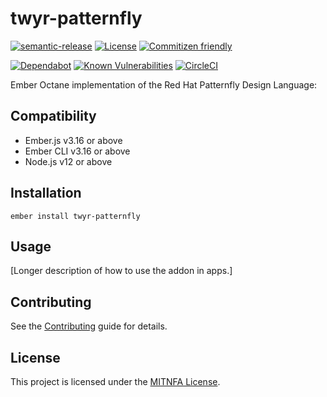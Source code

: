 twyr-patternfly
==============================================================================
[![semantic-release](https://img.shields.io/badge/%20%20%F0%9F%93%A6%F0%9F%9A%80-semantic--release-e10079.svg)](https://github.com/semantic-release/semantic-release)
[![License](https://img.shields.io/npm/l/twyr-patternfly.svg)](https://github.com/twyr/twyr-patternfly/blob/master/package.json)
[![Commitizen friendly](https://img.shields.io/badge/commitizen-friendly-brightgreen.svg)](http://commitizen.github.io/cz-cli/)

[![Dependabot](https://badgen.net/dependabot/twyr/twyr-patternfly/256194340?icon=dependabot)](https://app.dependabot.com/accounts/twyr/repos/256194340)
[![Known Vulnerabilities](https://snyk.io/test/github/twyr/twyr-patternfly/badge.svg)](https://snyk.io/test/github/twyr/twyr-patternfly)
[![CircleCI](https://circleci.com/gh/twyr/twyr-patternfly.svg?style=shield&circle-token=5b5a717014a209604624b6e25cee1552e6174315)](https://circleci.com/gh/twyr/twyr-patternfly)

Ember Octane implementation of the Red Hat Patternfly Design Language:


Compatibility
------------------------------------------------------------------------------

* Ember.js v3.16 or above
* Ember CLI v3.16 or above
* Node.js v12 or above


Installation
------------------------------------------------------------------------------

```
ember install twyr-patternfly
```

Usage
------------------------------------------------------------------------------

[Longer description of how to use the addon in apps.]


Contributing
------------------------------------------------------------------------------

See the [Contributing](CONTRIBUTING.md) guide for details.


License
------------------------------------------------------------------------------

This project is licensed under the [MITNFA License](LICENSE.md).
